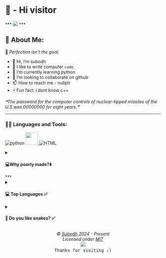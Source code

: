 <!-- Copyright by Subodh (hiddenuser-sk) 2024 - Present. All Rights Reserved. -->
<h1>👋 - Hi visitor</h1>
***
<img src="https://readme-typing-svg.demolab.com?font=Fira+Code&size=50&duration=1500&pause=2000&color=20F77B&width=850&height=100&lines=Have+A+Look+Around;Everything+is+useless;Thank+you+for+being+here.">
***

## 💫 About Me:<br>
🔭 _Perfection isn't the goal_.<br>
- 👋 Hi, I’m subodh<br>
- 👀  I like to write computer `code`.<br>
- 🌱 I’m currently learning python<br>
- 💞️ I’m looking to collaborate on github<br>
- 📫 How to reach me - nullptr<br>
- ⚡ Fun fact: i dont know c++<br>


<!--STARTS_HERE_QUOTE_README-->
<i>❝The password for the computer controls of nuclear-tipped missiles of the U.S was 00000000 for eight years.❞</i>
<!--ENDS_HERE_QUOTE_README-->

***
<h3 align="left" title="...and I'm happy to see you here :)">🧑‍💻 Languages and Tools: </h3>
    <p align="left"> 
            <img src="https://cdn.jsdelivr.net/gh/offensive-vk/Icons@master/python/python-original.svg" alt="python" width="40" height="40" /> </a> 
        <a href="https://github.com/" target="_blank" rel="noreferrer">
            <img src="https://cdn.jsdelivr.net/gh/offensive-vk/Icons@master/github/github-original.svg" height="40" width="40" /> </a>
            <img src="https://upload.wikimedia.org/wikipedia/commons/thumb/6/61/HTML5_logo_and_wordmark.svg/220px-HTML5_logo_and_wordmark.svg.png" height="40" width="40" alt="HTML">
                </p>
                <details>
                <hr>
 <summary><h4>💻Why poorly made?⬇️</h4></summary>
    <a href="https://github.com/hiddenuser-sk">
<h1 align="center">Work in progress</h1>
<p align="center">Other features are in progress, feel free to follow me to discover them.</p>
<p align="center">To understand how it works, take a look <a href="https://github.com/Charles-Chrismann/dynamic-readme" target="_blank" rel="noreferrer" title="github dynalic readme">here</a></p>
<p align="center">
  <img align="center" src="https://o.charles-chrismann.fr/trigger" alt="work in progress" width="256" />
</p>
<p align="center">
  <a href="https://github.com/hiddenuser-sk">See ya <3</a>
</p>
  <summary><h4>💻 Click here to See Cool Stuff ⬇️</h4></summary>
    <a href="https://github.com/hiddenuser-sk">
       <picture>
        <source media="(prefers-color-scheme: dark)" srcset="https://ssr-contributions-svg.vercel.app/_/hiddenuser-sk?chart=3dbar&gap=0.6&scale=2&flatten=2&animation=wave&animation_duration=4&animation_delay=0.06&animation_amplitude=24&animation_frequency=0.1&animation_wave_center=0_3&format=svg&weeks=34&theme=native&dark=true">
        <source media="(prefers-color-scheme: light)" srcset="https://ssr-contributions-svg.vercel.app/_/hiddenuser-sk?chart=3dbar&gap=0.6&scale=2&flatten=2&animation=wave&animation_duration=4&animation_delay=0.06&animation_amplitude=24&animation_frequency=0.1&animation_wave_center=0_3&format=svg&weeks=34&theme=native">
        <img alt="" src="[https://ssr-contributions-svg.vercel.app/_/offensive-vk?chart=3dbar&flatten=1&weeks=40&animation=wave&format=svg&gap=0.6&animation_frequency=0.2&animation_amplitude=20&theme=pink](https://ssr-contributions-svg.vercel.app/_/hiddenuser-sk?chart=3dbar&gap=0.6&scale=2&flatten=2&animation=wave&animation_duration=4&animation_delay=0.06&animation_amplitude=24&animation_frequency=0.1&animation_wave_center=0_3&format=svg&weeks=34&theme=native)">
      </picture>
    </a>
</details>
    ***
    <details>
  <summary><h4>💻 Top Languages ✅</h4></summary>
    <img src="./assets/languages.svg" alt="..." height=auto width=auto />
    </details>
<details>
    <summary><h4>🐍 Do you like snakes? ✅</h4></summary>
    <div align="center">
      <picture>
        <source media="(prefers-color-scheme: dark)" srcset="https://github.com/offensive-vk/offensive-vk/blob/master/assets/github-snake-dark.svg" height=250 width=850 alt="snake" />
        <source media="(prefers-color-scheme: light)" srcset="https://github.com/offensive-vk/offensive-vk/blob/master/assets/github-snake-light.svg" height=250 width=850 alt="snake" />
        <img src="https://github.com/offensive-vk/offensive-vk/blob/master/assets/github-snake.gif" height=250 width=850 alt="snake" />
     </picture>
    </div>
</details>
<p align="center">
  <i>&copy; <a href="https://github.com/hiddenuser-sk/">Subodh </a> 2024 - Present</i><br>
  <i>Licensed under <a href="https://mit-license.org/">MIT</a></i><br>
  <img src="https://i.ibb.co/4KtpYxb/octocat-clean-mini.png" /><br>
  <kbd>Thanks for visiting :)</kbd>
</p>

<!-- Copyright by Subodh (hiddenuser-sk) 2024 - Present. All Rights Reserved. -->
